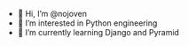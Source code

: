 - 👋 Hi, I’m @nojoven
- 👀 I’m interested in Python engineering
- 🌱 I’m currently learning Django and Pyramid

<!---
nojoven/nojoven is a ✨ special ✨ repository because I went from being a nurse aid to become a backend developer.
--->
